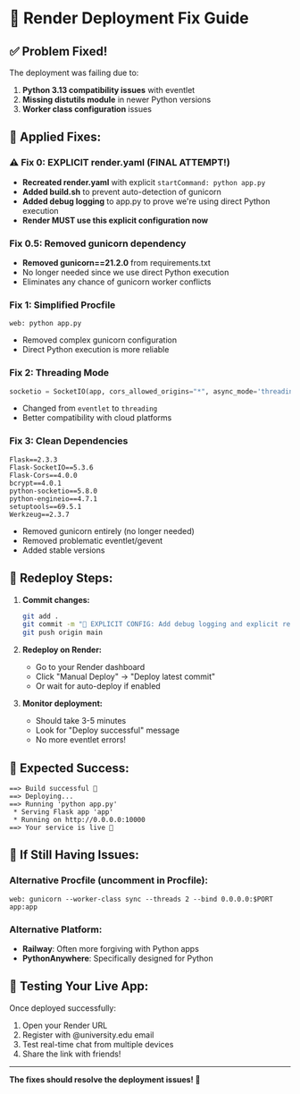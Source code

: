 # 🚨 Render Deployment Fix Guide

## ✅ **Problem Fixed!**

The deployment was failing due to:
1. **Python 3.13 compatibility issues** with eventlet
2. **Missing distutils module** in newer Python versions
3. **Worker class configuration** issues

## 🔧 **Applied Fixes:**

### ⚠️ Fix 0: EXPLICIT render.yaml (FINAL ATTEMPT!)
- **Recreated render.yaml** with explicit `startCommand: python app.py`
- **Added build.sh** to prevent auto-detection of gunicorn
- **Added debug logging** to app.py to prove we're using direct Python execution
- **Render MUST use this explicit configuration now**

### Fix 0.5: Removed gunicorn dependency
- **Removed gunicorn==21.2.0** from requirements.txt
- No longer needed since we use direct Python execution
- Eliminates any chance of gunicorn worker conflicts

### Fix 1: Simplified Procfile
```
web: python app.py
```
- Removed complex gunicorn configuration
- Direct Python execution is more reliable

### Fix 2: Threading Mode
```python
socketio = SocketIO(app, cors_allowed_origins="*", async_mode='threading')
```
- Changed from `eventlet` to `threading`
- Better compatibility with cloud platforms

### Fix 3: Clean Dependencies
```
Flask==2.3.3
Flask-SocketIO==5.3.6
Flask-Cors==4.0.0
bcrypt==4.0.1
python-socketio==5.8.0
python-engineio==4.7.1
setuptools==69.5.1
Werkzeug==2.3.7
```
- Removed gunicorn entirely (no longer needed)
- Removed problematic eventlet/gevent
- Added stable versions

## 🚀 **Redeploy Steps:**

1. **Commit changes:**
   ```bash
   git add .
   git commit -m "🔧 EXPLICIT CONFIG: Add debug logging and explicit render.yaml to prevent gunicorn auto-detection"
   git push origin main
   ```

2. **Redeploy on Render:**
   - Go to your Render dashboard
   - Click "Manual Deploy" → "Deploy latest commit"
   - Or wait for auto-deploy if enabled

3. **Monitor deployment:**
   - Should take 3-5 minutes
   - Look for "Deploy successful" message
   - No more eventlet errors!

## 🎯 **Expected Success:**
```
==> Build successful 🎉
==> Deploying...
==> Running 'python app.py'
 * Serving Flask app 'app'
 * Running on http://0.0.0.0:10000
==> Your service is live 🎉
```

## 🔄 **If Still Having Issues:**

### Alternative Procfile (uncomment in Procfile):
```
web: gunicorn --worker-class sync --threads 2 --bind 0.0.0.0:$PORT app:app
```

### Alternative Platform:
- **Railway**: Often more forgiving with Python apps
- **PythonAnywhere**: Specifically designed for Python

## 📱 **Testing Your Live App:**
Once deployed successfully:
1. Open your Render URL
2. Register with @university.edu email
3. Test real-time chat from multiple devices
4. Share the link with friends!

---
**The fixes should resolve the deployment issues! 🎉**
